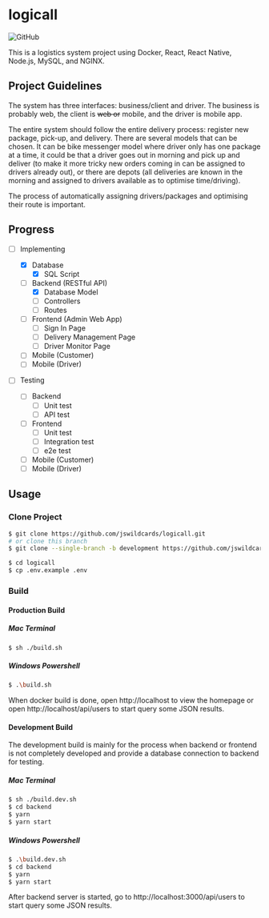 # logicall

![GitHub](https://img.shields.io/github/license/jswildcards/logicall)

This is a logistics system project using Docker, React, React Native, Node.js, MySQL, and NGINX.

## Project Guidelines

The system has three interfaces: business/client and driver. The business is probably web, the client is ~~web or~~ mobile, and the driver is mobile app.

The entire system should follow the entire delivery process: register new package, pick-up, and delivery. There are several models that can be chosen. It can be bike messenger model where driver only has one package at a time, it could be that a driver goes out in morning and pick up and deliver (to make it more tricky new orders coming in can be assigned to drivers already out), or there are depots (all deliveries are known in the morning and assigned to drivers available as to optimise time/driving).

The process of automatically assigning drivers/packages and optimising their route is important.

## Progress

- [ ] Implementing

  - [x] Database
    - [x] SQL Script
  - [ ] Backend (RESTful API)
    - [x] Database Model
    - [ ] Controllers
    - [ ] Routes
  - [ ] Frontend (Admin Web App)
    - [ ] Sign In Page
    - [ ] Delivery Management Page
    - [ ] Driver Monitor Page
  - [ ] Mobile (Customer)
  - [ ] Mobile (Driver)

- [ ] Testing
  - [ ] Backend
    - [ ] Unit test
    - [ ] API test
  - [ ] Frontend
    - [ ] Unit test
    - [ ] Integration test
    - [ ] e2e test
  - [ ] Mobile (Customer)
  - [ ] Mobile (Driver)

## Usage

### Clone Project

```bash
$ git clone https://github.com/jswildcards/logicall.git
# or clone this branch
$ git clone --single-branch -b development https://github.com/jswildcards/logicall.git

$ cd logicall
$ cp .env.example .env
```

### Build

#### Production Build

##### Mac Terminal

```bash
$ sh ./build.sh
```

##### Windows Powershell

```bash
$ .\build.sh
```

When docker build is done, open http://localhost to view the homepage or open http://localhost/api/users to start query some JSON results.

#### Development Build

The development build is mainly for the process when backend or frontend is not completely developed and provide a database connection to backend for testing.

##### Mac Terminal

```bash
$ sh ./build.dev.sh
$ cd backend
$ yarn
$ yarn start
```

##### Windows Powershell

```bash
$ .\build.dev.sh
$ cd backend
$ yarn
$ yarn start
```

After backend server is started, go to http://localhost:3000/api/users to start query some JSON results.
